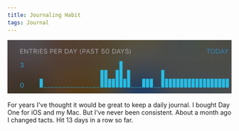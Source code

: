 ```yaml
---
title: Journaling Habit
tags: Journal
---
```


![](/assets/posts/2015/journaling-streak.png)

For years I've thought it would be great to keep a daily journal. I bought Day One for iOS and my Mac. But I've never been consistent. About a month ago I changed tacts. Hit 13 days in a row so far.
